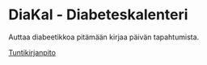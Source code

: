 # DiaKal - Diabeteskalenteri

Auttaa diabeetikkoa pitämään kirjaa päivän tapahtumista.

[Tuntikirjanpito](tuntikirjanpito.md)
